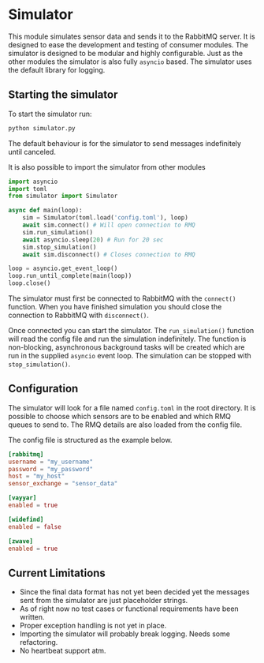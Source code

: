 # Simulator
<!--
It is not always practical having to start every sensor just to produce some
sendable data. Especially during development of consumer modules. Starting the
sensors can be time consuming and access to the Activity Lab might not always
be possible. This module tries to fix this problem by simulating messages
produced by the different sensors and sending them to the RabbitMQ server. To
consumer modules messages sent from the simulator are therefore indistinguishable
from actual sensor data.
-->
This module simulates sensor data and sends it to the RabbitMQ server. It is
designed to ease the development and testing of consumer modules. The simulator
is designed to be modular and highly configurable. Just as the other modules the
simulator is also fully `asyncio` based. The simulator uses the default
library for logging.

## Starting the simulator

To start the simulator run:

```bash
python simulator.py
```
The default behaviour is for the simulator to send messages indefinitely until
canceled.

It is also possible to import the simulator from other modules

```python
import asyncio
import toml
from simulator import Simulator

async def main(loop):
    sim = Simulator(toml.load('config.toml'), loop)
    await sim.connect() # Will open connection to RMQ
    sim.run_simulation()
    await asyncio.sleep(20) # Run for 20 sec
    sim.stop_simulation()
    await sim.disconnect() # Closes connection to RMQ

loop = asyncio.get_event_loop()
loop.run_until_complete(main(loop))
loop.close()
```
The simulator must first be connected to RabbitMQ with the `connect()` function.
When you have finished simulation you should close the connection to RabbitMQ
with `disconnect()`.

Once connected you can start the simulator. The `run_simulation()` function 
will read the config file and run the simulation indefinitely. The function is
non-blocking, asynchronous background tasks will be created which are run in
the supplied `asyncio` event loop. The simulation can be stopped with
`stop_simulation()`.

## Configuration
The simulator will look for a file named `config.toml` in the root directory.
It is possible to choose which sensors are to be enabled and which RMQ queues
to send to. The RMQ details are also loaded from the config file.

The config file is structured as the example below.


```toml
[rabbitmq]
username = "my_username"
password = "my_password"
host = "my_host"
sensor_exchange = "sensor_data"

[vayyar]
enabled = true

[widefind]
enabled = false

[zwave]
enabled = true
```

## Current Limitations

- Since the final data format has not yet been decided yet the messages sent from
the simulator are just placeholder strings. 
- As of right now no test cases or functional requirements have been written.
- Proper exception handling is not yet in place. 
- Importing the simulator will probably break logging. Needs some refactoring.
- No heartbeat support atm.
